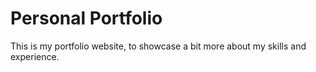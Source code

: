# Personal Portfolio
This is my portfolio website, to showcase a bit more about my skills and experience.